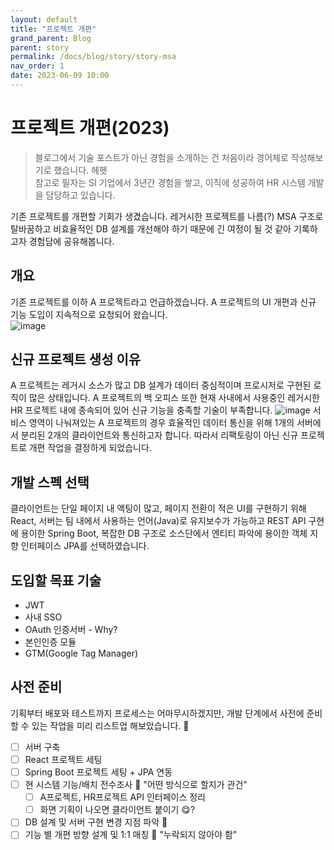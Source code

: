 ```yaml
---
layout: default
title: "프로젝트 개편"
grand_parent: Blog
parent: story
permalink: /docs/blog/story/story-msa
nav_order: 1
date: 2023-06-09 10:00
---
```


# 프로젝트 개편(2023)
> 블로그에서 기술 포스트가 아닌 경험을 소개하는 건 처음이라 경어체로 작성해보기로 했습니다. 헤헷  
> 참고로 필자는 SI 기업에서 3년간 경험을 쌓고, 이직에 성공하여 HR 시스템 개발을 담당하고 있습니다.

기존 프로젝트를 개편할 기회가 생겼습니다. 
레거시한 프로젝트를 나름(?) MSA 구조로 탈바꿈하고 비효율적인 DB 설계를 개선해야 하기 때문에 긴 여정이 될 것 같아 
기록하고자 경험담에 공유해봅니다.

## 개요
기존 프로젝트를 이하 A 프로젝트라고 언급하겠습니다. A 프로젝트의 UI 개편과 신규 기능 도입이 지속적으로 요청되어 왔습니다.   
![image](https://github.com/kimddub/kimddub.github.io/assets/46553770/5a93ce31-ae04-4b27-b696-bc8bad67c3f9)  

## 신규 프로젝트 생성 이유
A 프로젝트는 레거시 소스가 많고 DB 설계가 데이터 중심적이며 프로시저로 구현된 로직이 많은 상태입니다.
A 프로젝트의 백 오피스 또한 현재 사내에서 사용중인 레거시한 HR 프로젝트 내에 종속되어 있어 신규 기능을 충족할 기술이 부족합니다.
![image](https://github.com/kimddub/kimddub.github.io/assets/46553770/7c39d504-f737-4b4a-a7ed-f7edff95bce1)
서비스 영역이 나눠져있는 A 프로젝트의 경우 효율적인 데이터 통신을 위해 1개의 서버에서 분리된 2개의 클라이언트와 통신하고자 합니다.
따라서 리팩토링이 아닌 신규 프로젝트로 개편 작업을 결정하게 되었습니다.

## 개발 스펙 선택
클라이언트는 단일 페이지 내 액팅이 많고, 페이지 전환이 적은 UI를 구현하기 위해 React, 
서버는 팀 내에서 사용하는 언어(Java)로 유지보수가 가능하고 REST API 구현에 용이한 Spring Boot, 
복잡한 DB 구조로 소스단에서 엔티티 파악에 용이한 객체 지향 인터페이스 JPA를 선택하였습니다.

## 도입할 목표 기술
- JWT 
- 사내 SSO
- OAuth 인증서버 - Why?
- 본인인증 모듈
- GTM(Google Tag Manager)

## 사전 준비
기획부터 배포와 테스트까지 프로세스는 어마무시하겠지만, 개발 단계에서 사전에 준비할 수 있는 작업을 미리 리스트업 해보았습니다. 💪
- [ ] 서버 구축 
- [ ] React 프로젝트 세팅
- [ ] Spring Boot 프로젝트 세팅 + JPA 연동
- [ ] 현 시스템 기능/배치 전수조사 🚀 "어떤 방식으로 할지가 관건"
  - [ ] A프로젝트, HR프로젝트 API 인터페이스 정리
  - [ ] 화면 기획이 나오면 클라이언트 붙이기 😋?
- [ ] DB 설계 및 서버 구현 변경 지점 파악 🔨
- [ ] 기능 별 개편 방향 설계 및 1:1 매칭 🛒 "누락되지 않아야 함"